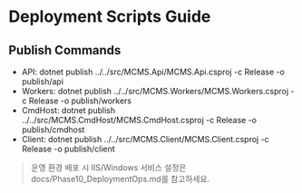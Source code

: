 # Deployment Scripts Guide

## Publish Commands
- API: dotnet publish ../../src/MCMS.Api/MCMS.Api.csproj -c Release -o publish/api
- Workers: dotnet publish ../../src/MCMS.Workers/MCMS.Workers.csproj -c Release -o publish/workers
- CmdHost: dotnet publish ../../src/MCMS.CmdHost/MCMS.CmdHost.csproj -c Release -o publish/cmdhost
- Client: dotnet publish ../../src/MCMS.Client/MCMS.Client.csproj -c Release -o publish/client

> 운영 환경 배포 시 IIS/Windows 서비스 설정은 docs/Phase10_DeploymentOps.md를 참고하세요.
